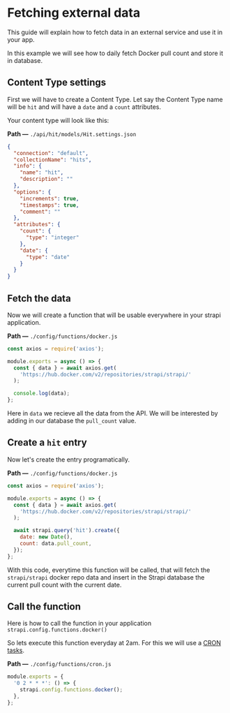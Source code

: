 # Fetching external data

This guide will explain how to fetch data in an external service and use it in your app.

In this example we will see how to daily fetch Docker pull count and store it in database.

## Content Type settings

First we will have to create a Content Type. Let say the Content Type name will be `hit` and will have a `date` and a `count` attributes.

Your content type will look like this:

**Path —** `./api/hit/models/Hit.settings.json`

```json
{
  "connection": "default",
  "collectionName": "hits",
  "info": {
    "name": "hit",
    "description": ""
  },
  "options": {
    "increments": true,
    "timestamps": true,
    "comment": ""
  },
  "attributes": {
    "count": {
      "type": "integer"
    },
    "date": {
      "type": "date"
    }
  }
}
```

## Fetch the data

Now we will create a function that will be usable everywhere in your strapi application.

**Path —** `./config/functions/docker.js`

```js
const axios = require('axios');

module.exports = async () => {
  const { data } = await axios.get(
    'https://hub.docker.com/v2/repositories/strapi/strapi/'
  );

  console.log(data);
};
```

Here in `data` we recieve all the data from the API. We will be interested by adding in our database the `pull_count` value.

## Create a `hit` entry

Now let's create the entry programatically.

**Path —** `./config/functions/docker.js`

```js
const axios = require('axios');

module.exports = async () => {
  const { data } = await axios.get(
    'https://hub.docker.com/v2/repositories/strapi/strapi/'
  );

  await strapi.query('hit').create({
    date: new Date(),
    count: data.pull_count,
  });
};
```

With this code, everytime this function will be called, that will fetch the `strapi/strapi` docker repo data and insert in the Strapi database the current pull count with the current date.

## Call the function

Here is how to call the function in your application `strapi.config.functions.docker()`

So lets execute this function everyday at 2am. For this we will use a [CRON tasks](../concepts/configurations.md#cron-tasks).

**Path —** `./config/functions/cron.js`

```js
module.exports = {
  '0 2 * * *': () => {
    strapi.config.functions.docker();
  },
};
```
